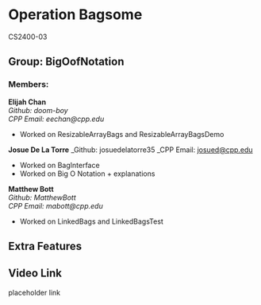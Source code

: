 # Operation Bagsome
CS2400-03

## Group: BigOofNotation

### Members:
**Elijah Chan**  
_Github: doom-boy_  
_CPP Email: eechan@cpp.edu_  
* Worked on ResizableArrayBags and ResizableArrayBagsDemo

**Josue De La Torre**
_Github: josuedelatorre35
_CPP Email: josued@cpp.edu 
* Worked on BagInterface
* Worked on Big O Notation + explanations

**Matthew Bott**  
_Github: MatthewBott_  
_CPP Email: mabott@cpp.edu_  
* Worked on LinkedBags and LinkedBagsTest

## Extra Features

## Video Link

placeholder link
